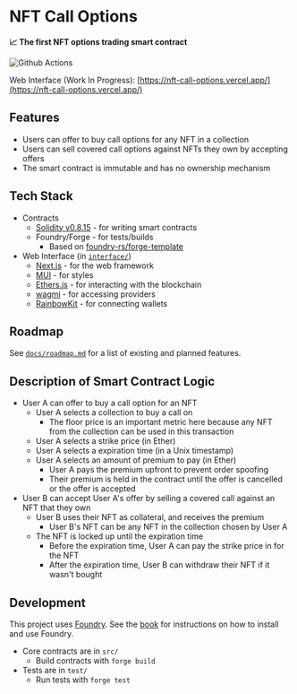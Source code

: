 # NFT Call Options
**:chart_with_upwards_trend: The first NFT options trading smart contract**

![Github Actions](https://github.com/tripplyons/nft-call-options/workflows/CI/badge.svg)

Web Interface (Work In Progress): [https://nft-call-options.vercel.app/](https://nft-call-options.vercel.app/)

## Features

- Users can offer to buy call options for any NFT in a collection
- Users can sell covered call options against NFTs they own by accepting offers
- The smart contract is immutable and has no ownership mechanism

## Tech Stack

- Contracts
  - [Solidity v0.8.15](https://docs.soliditylang.org/en/v0.8.15/index.html) - for writing smart contracts
  - Foundry/Forge - for tests/builds
    - Based on [foundry-rs/forge-template](https://github.com/foundry-rs/forge-template)
- Web Interface (in [`interface/`](interface/))
  - [Next.js](https://nextjs.org) - for the web framework
  - [MUI](https://mui.com/) - for styles
  - [Ethers.js](https://docs.ethers.io/v5/) - for interacting with the blockchain
  - [wagmi](https://wagmi.sh/) - for accessing providers
  - [RainbowKit](https://www.rainbowkit.com/) - for connecting wallets

## Roadmap

See [`docs/roadmap.md`](docs/roadmap.md) for a list of existing and planned features.

## Description of Smart Contract Logic

- User A can offer to buy a call option for an NFT
  - User A selects a collection to buy a call on
    - The floor price is an important metric here because any NFT from the collection can be used in this transaction
  - User A selects a strike price (in Ether)
  - User A selects a expiration time (in a Unix timestamp)
  - User A selects an amount of premium to pay (in Ether)
    - User A pays the premium upfront to prevent order spoofing
    - Their premium is held in the contract until the offer is cancelled or the offer is accepted
- User B can accept User A's offer by selling a covered call against an NFT that they own
  - User B uses their NFT as collateral, and receives the premium
    - User B's NFT can be any NFT in the collection chosen by User A
  - The NFT is locked up until the expiration time
    - Before the expiration time, User A can pay the strike price in for the NFT
    - After the expiration time, User B can withdraw their NFT if it wasn't bought

## Development

This project uses [Foundry](https://getfoundry.sh). See the [book](https://book.getfoundry.sh/getting-started/installation.html) for instructions on how to install and use Foundry.

- Core contracts are in `src/`
  - Build contracts with `forge build`
- Tests are in `test/`
  - Run tests with `forge test`
